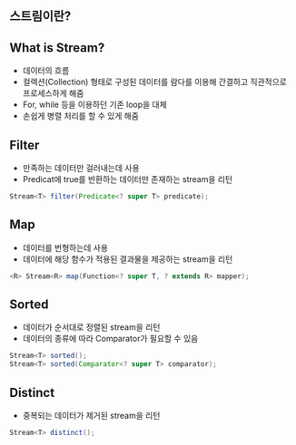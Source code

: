 ## 스트림이란? 
## What is Stream?
- 데이터의 흐름
- 컬렉션(Collection) 형태로 구성된 데이터를 람다를 이용해 간결하고 직관적으로 프로세스하게 해줌
- For, while 등을 이용하던 기존 loop을 대체
- 손쉽게 병렬 처리를 할 수 있게 해줌

## Filter
- 만족하는 데이터만 걸러내는데 사용
- Predicat에 true를 반환하는 데이터만 존재하는 stream을 리턴
```java
Stream<T> filter(Predicate<? super T> predicate);
```

## Map
- 데이터를 번형하는데 사용
- 데이터에 해당 함수가 적용된 결과물을 제공하는 stream을 리턴
```java
<R> Stream<R> map(Function<? super T, ? extends R> mapper);
```

## Sorted
- 데이터가 순서대로 정렬된 stream을 리턴
- 데이터의 종류에 따라 Comparator가 필요할 수 있음
```java
Stream<T> sorted();
Stream<T> sorted(Comparator<? super T> comparator);
```

## Distinct
- 중복되는 데이터가 제거된 stream을 리턴
```java
Stream<T> distinct();
```